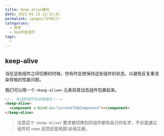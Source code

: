 ```yaml
---
title: keep-alive缓存
date: 2021-01-15 11:11:41
permalink: /pages/72f017/
categories:
  - 技术
  - Vue开发技巧
tags:
  - 
---
```

<!--
 * @Descripttion: 
 * @version: 
 * @Author: sueRimn
 * @Date: 2020-11-12 14:43:38
 * @LastEditors: sueRimn
 * @LastEditTime: 2020-11-12 14:45:01
-->
## keep-alive

当在这些组件之间切换的时候，你有时会想保持这些组件的状态，以避免反复重渲染导致的性能问题。

我们可以用一个 `<keep-alive>` 元素将其动态组件包裹起来。

```html
<!-- 失活的组件将会被缓存！-->
<keep-alive>
  <component v-bind:is="currentTabComponent"></component>
</keep-alive>
```

> 注意这个 `<keep-alive>` 要求被切换到的组件都有自己的名字，不论是通过组件的 `name` 选项还是局部/全局注册。